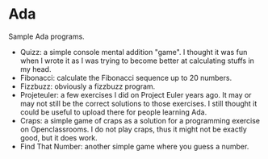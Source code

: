 # Ada
Sample Ada programs.
* Quizz: a simple console mental addition "game". I thought it was fun when I wrote it as I was trying to become better at calculating stuffs in my head.
* Fibonacci: calculate the Fibonacci sequence up to 20 numbers.
* Fizzbuzz: obviously a fizzbuzz program.
* Projeteuler: a few exercises I did on Project Euler years ago. It may or may not still be the correct solutions to those exercises. I still thought it could be useful to upload there for people learning Ada.
* Craps: a simple game of craps as a solution for a programming exercise on Openclassrooms. I do not play craps, thus it might not be exactly good, but it does work.
* Find That Number: another simple game where you guess a number.
